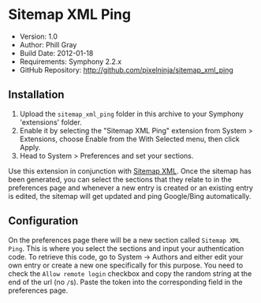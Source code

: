 # Sitemap XML Ping

- Version: 1.0
- Author: Phill Gray
- Build Date: 2012-01-18
- Requirements: Symphony 2.2.x
- GitHub Repository: <http://github.com/pixelninja/sitemap_xml_ping>

## Installation

1. Upload the `sitemap_xml_ping` folder in this archive to your Symphony 'extensions' folder.
2. Enable it by selecting the "Sitemap XML Ping" extension from System > Extensions, choose Enable from the With Selected menu, then click Apply.
3. Head to System > Preferences and set your sections.

Use this extension in conjunction with [Sitemap XML](http://symphony-cms.com/download/extensions/view/68689/). Once the sitemap has been generated, you can select the sections that they relate to in the preferences page and whenever a new entry is created or an existing entry is edited, the sitemap will get updated and ping Google/Bing automatically.

## Configuration

On the preferences page there will be a new section called `Sitemap XML Ping`. This is where you select the sections and input your authentication code. To retrieve this code, go to System -> Authors and either edit your own entry or create a new one specifically for this purpose. You need to check the `Allow remote login` checkbox and copy the random string at the end of the url (no `/`s). Paste the token into the corresponding field in the preferences page.